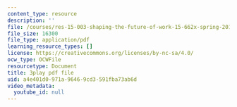 ```yaml
---
content_type: resource
description: ''
file: /courses/res-15-003-shaping-the-future-of-work-15-662x-spring-2016/a4e401d0971a96469cd3591fba73ab6d_Wi4W4PTzdhI.pdf
file_size: 16300
file_type: application/pdf
learning_resource_types: []
license: https://creativecommons.org/licenses/by-nc-sa/4.0/
ocw_type: OCWFile
resourcetype: Document
title: 3play pdf file
uid: a4e401d0-971a-9646-9cd3-591fba73ab6d
video_metadata:
  youtube_id: null
---
```

